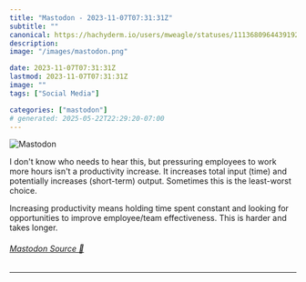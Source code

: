 ```yaml
---
title: "Mastodon - 2023-11-07T07:31:31Z"
subtitle: ""
canonical: https://hachyderm.io/users/mweagle/statuses/111368096443919268
description:
image: "/images/mastodon.png"

date: 2023-11-07T07:31:31Z
lastmod: 2023-11-07T07:31:31Z
image: ""
tags: ["Social Media"]

categories: ["mastodon"]
# generated: 2025-05-22T22:29:20-07:00
---
```

![Mastodon](/images/mastodon.png)

<p>I don&#39;t know who needs to hear this, but pressuring employees to work more hours isn&#39;t a productivity increase. It increases total input (time) and potentially increases (short-term) output. Sometimes this is the least-worst choice.</p><p>Increasing productivity means holding time spent constant and looking for opportunities to improve employee/team effectiveness. This is harder and takes longer.</p>


###### [Mastodon Source 🐘](https://hachyderm.io/@mweagle/111368096443919268)

___

